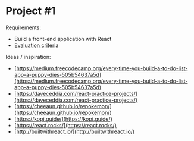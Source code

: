 # Project \#1

Requirements:

* Build a front-end application with React
* [Evaluation criteria](evaluation-criteria-checklist.md)

Ideas / inspiration:

* [https://medium.freecodecamp.org/every-time-you-build-a-to-do-list-app-a-puppy-dies-505b54637a5d](https://medium.freecodecamp.org/every-time-you-build-a-to-do-list-app-a-puppy-dies-505b54637a5d)
* [https://daveceddia.com/react-practice-projects/](https://daveceddia.com/react-practice-projects/)
* [https://cheeaun.github.io/repokemon/](https://cheeaun.github.io/repokemon/)
* [https://kopi.guide/](https://kopi.guide/)
* [https://react.rocks/](https://react.rocks/)
* [http://builtwithreact.io/](http://builtwithreact.io/)

